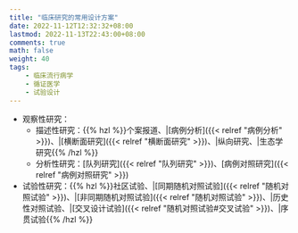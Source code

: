 ```yaml
---
title: "临床研究的常用设计方案"
date: 2022-11-12T12:32:32+08:00
lastmod: 2022-11-13T22:43:00+08:00
comments: true
math: false
weight: 40
tags:
    - 临床流行病学
    - 循证医学
    - 试验设计
---
```


- 观察性研究：
    - 描述性研究：{{% hzl %}}个案报道、|[病例分析]({{< relref "病例分析" >}})、|[横断面研究]({{< relref "横断面研究" >}})、|纵向研究、|生态学研究{{% /hzl %}}
    - 分析性研究：[队列研究]({{< relref "队列研究" >}})、[病例对照研究]({{< relref "病例对照研究" >}})
- 试验性研究：{{% hzl %}}社区试验、|[同期随机对照试验]({{< relref "随机对照试验" >}})、|[非同期随机对照试验]({{< relref "随机对照试验" >}})、|历史性对照试验、|[交叉设计试验]({{< relref "随机对照试验#交叉试验" >}})、|序贯试验{{% /hzl %}}

<!--more-->

